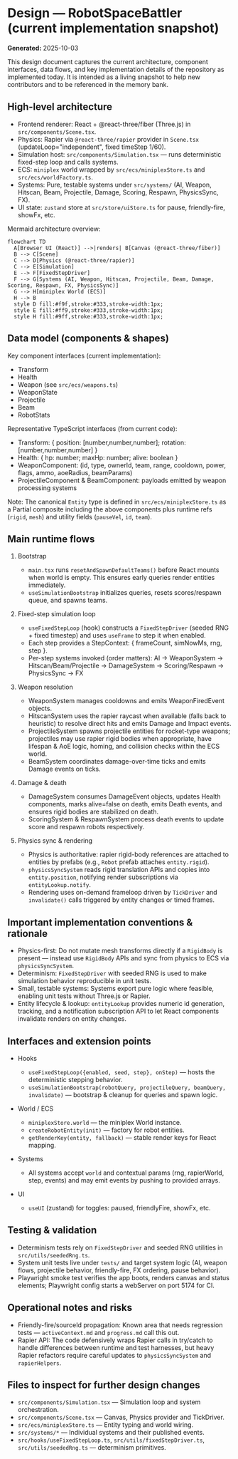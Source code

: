 # Design — RobotSpaceBattler (current implementation snapshot)

**Generated:** 2025-10-03

This design document captures the current architecture, component interfaces, data flows, and key implementation details of the repository as implemented today. It is intended as a living snapshot to help new contributors and to be referenced in the memory bank.

## High-level architecture

- Frontend renderer: React + @react-three/fiber (Three.js) in `src/components/Scene.tsx`.
- Physics: Rapier via `@react-three/rapier` provider in `Scene.tsx` (updateLoop="independent", fixed timeStep 1/60).
- Simulation host: `src/components/Simulation.tsx` — runs deterministic fixed-step loop and calls systems.
- ECS: `miniplex` world wrapped by `src/ecs/miniplexStore.ts` and `src/ecs/worldFactory.ts`.
- Systems: Pure, testable systems under `src/systems/` (AI, Weapon, Hitscan, Beam, Projectile, Damage, Scoring, Respawn, PhysicsSync, FX).
- UI state: `zustand` store at `src/store/uiStore.ts` for pause, friendly-fire, showFx, etc.

Mermaid architecture overview:

```mermaid
flowchart TD
  A[Browser UI (React)] -->|renders| B[Canvas (@react-three/fiber)]
  B --> C[Scene]
  C --> D[Physics (@react-three/rapier)]
  C --> E[Simulation]
  E --> F[FixedStepDriver]
  F --> G[Systems (AI, Weapon, Hitscan, Projectile, Beam, Damage, Scoring, Respawn, FX, PhysicsSync)]
  G --> H[miniplex World (ECS)]
  H --> B
  style D fill:#f9f,stroke:#333,stroke-width:1px;
  style E fill:#ff9,stroke:#333,stroke-width:1px;
  style H fill:#9ff,stroke:#333,stroke-width:1px;
```

## Data model (components & shapes)

Key component interfaces (current implementation):

- Transform
- Health
- Weapon (see `src/ecs/weapons.ts`)
- WeaponState
- Projectile
- Beam
- RobotStats

Representative TypeScript interfaces (from current code):

- Transform: { position: [number,number,number]; rotation: [number,number,number] }
- Health: { hp: number; maxHp: number; alive: boolean }
- WeaponComponent: (id, type, ownerId, team, range, cooldown, power, flags, ammo, aoeRadius, beamParams)
- ProjectileComponent & BeamComponent: payloads emitted by weapon processing systems

Note: The canonical `Entity` type is defined in `src/ecs/miniplexStore.ts` as a Partial composite including the above components plus runtime refs (`rigid`, `mesh`) and utility fields (`pauseVel`, `id`, `team`).

## Main runtime flows

1. Bootstrap
   - `main.tsx` runs `resetAndSpawnDefaultTeams()` before React mounts when world is empty. This ensures early queries render entities immediately.
   - `useSimulationBootstrap` initializes queries, resets scores/respawn queue, and spawns teams.

2. Fixed-step simulation loop
   - `useFixedStepLoop` (hook) constructs a `FixedStepDriver` (seeded RNG + fixed timestep) and uses `useFrame` to step it when enabled.
   - Each step provides a StepContext: { frameCount, simNowMs, rng, step }.
   - Per-step systems invoked (order matters): AI → WeaponSystem → Hitscan/Beam/Projectile → DamageSystem → Scoring/Respawn → PhysicsSync → FX

3. Weapon resolution
   - WeaponSystem manages cooldowns and emits WeaponFiredEvent objects.
   - HitscanSystem uses the rapier raycast when available (falls back to heuristic) to resolve direct hits and emits Damage and Impact events.
   - ProjectileSystem spawns projectile entities for rocket-type weapons; projectiles may use rapier rigid bodies when appropriate, have lifespan & AoE logic, homing, and collision checks within the ECS world.
   - BeamSystem coordinates damage-over-time ticks and emits Damage events on ticks.

4. Damage & death
   - DamageSystem consumes DamageEvent objects, updates Health components, marks alive=false on death, emits Death events, and ensures rigid bodies are stabilized on death.
   - ScoringSystem & RespawnSystem process death events to update score and respawn robots respectively.

5. Physics sync & rendering
   - Physics is authoritative: rapier rigid-body references are attached to entities by prefabs (e.g., `Robot` prefab attaches `entity.rigid`).
   - `physicsSyncSystem` reads rigid translation APIs and copies into `entity.position`, notifying render subscriptions via `entityLookup.notify`.
   - Rendering uses on-demand frameloop driven by `TickDriver` and `invalidate()` calls triggered by entity changes or timed frames.

## Important implementation conventions & rationale

- Physics-first: Do not mutate mesh transforms directly if a `RigidBody` is present — instead use `RigidBody` APIs and sync from physics to ECS via `physicsSyncSystem`.
- Determinism: `FixedStepDriver` with seeded RNG is used to make simulation behavior reproducible in unit tests.
- Small, testable systems: Systems export pure logic where feasible, enabling unit tests without Three.js or Rapier.
- Entity lifecycle & lookup: `entityLookup` provides numeric id generation, tracking, and a notification subscription API to let React components invalidate renders on entity changes.

## Interfaces and extension points

- Hooks
  - `useFixedStepLoop({enabled, seed, step}, onStep)` — hosts the deterministic stepping behavior.
  - `useSimulationBootstrap(robotQuery, projectileQuery, beamQuery, invalidate)` — bootstrap & cleanup for queries and spawn logic.

- World / ECS
  - `miniplexStore.world` — the miniplex World instance.
  - `createRobotEntity(init)` — factory for robot entities.
  - `getRenderKey(entity, fallback)` — stable render keys for React mapping.

- Systems
  - All systems accept `world` and contextual params (rng, rapierWorld, step, events) and may emit events by pushing to provided arrays.

- UI
  - `useUI` (zustand) for toggles: paused, friendlyFire, showFx, etc.

## Testing & validation

- Determinism tests rely on `FixedStepDriver` and seeded RNG utilities in `src/utils/seededRng.ts`.
- System unit tests live under `tests/` and target system logic (AI, weapon flows, projectile behavior, friendly-fire, FX ordering, pause behavior).
- Playwright smoke test verifies the app boots, renders canvas and status elements; Playwright config starts a webServer on port 5174 for CI.

## Operational notes and risks

- Friendly-fire/sourceId propagation: Known area that needs regression tests — `activeContext.md` and `progress.md` call this out.
- Rapier API: The code defensively wraps Rapier calls in try/catch to handle differences between runtime and test harnesses, but heavy Rapier refactors require careful updates to `physicsSyncSystem` and `rapierHelpers`.

## Files to inspect for further design changes

- `src/components/Simulation.tsx` — Simulation loop and system orchestration.
- `src/components/Scene.tsx` — Canvas, Physics provider and TickDriver.
- `src/ecs/miniplexStore.ts` — Entity typing and world wiring.
- `src/systems/*` — Individual systems and their published events.
- `src/hooks/useFixedStepLoop.ts`, `src/utils/fixedStepDriver.ts`, `src/utils/seededRng.ts` — determinism primitives.
